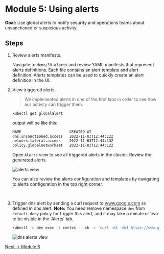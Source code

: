 # Module 5: Using alerts

**Goal:** Use global alerts to notify security and operations teams about unsanctioned or suspicious activity.

## Steps

1. Review alerts manifests.

    Navigate to `demo/50-alerts` and review YAML manifests that represent alerts definitions. Each file contains an alert template and alert definition. Alerts templates can be used to quickly create an alert definition in the UI.

2. View triggered alerts.

    >We implemented alerts in one of the first labs in order to see how our activity can trigger them.

    ```bash
    kubectl get globalalert        
    ```

    output will be like this:
    ```bash
    NAME                      CREATED AT
    dns.unsanctioned.access   2022-11-03T12:44:12Z
    network.lateral.access    2022-11-03T12:44:13Z
    policy.globalnetworkset   2022-11-03T12:44:12Z        
    ```

    Open `Alerts` view to see all triggered alerts in the cluster. Review the generated alerts.

    ![alerts view](../img/alerts-view.png)

    You can also review the alerts configuration and templates by navigating to alerts configuration in the top right corner.
<br>

3. Trigger dns alert by sending a curl request to www.google.com as defined in dns alert. **Note:** You need remove namespace `dev` from `default-deny` policy for trigger this alert, and it may take a minute or two to be visible in the 'Alerts' tab.

   ```bash
   kubectl -n dev exec -t centos -- sh -c 'curl -m3 -skI https://www.google.com 2>/dev/null | grep -i http'
   ```
   ![dns alerts view](../img/dns-alert.png)

[Next -> Module 6](../calicocloud/packet-capture.md)
